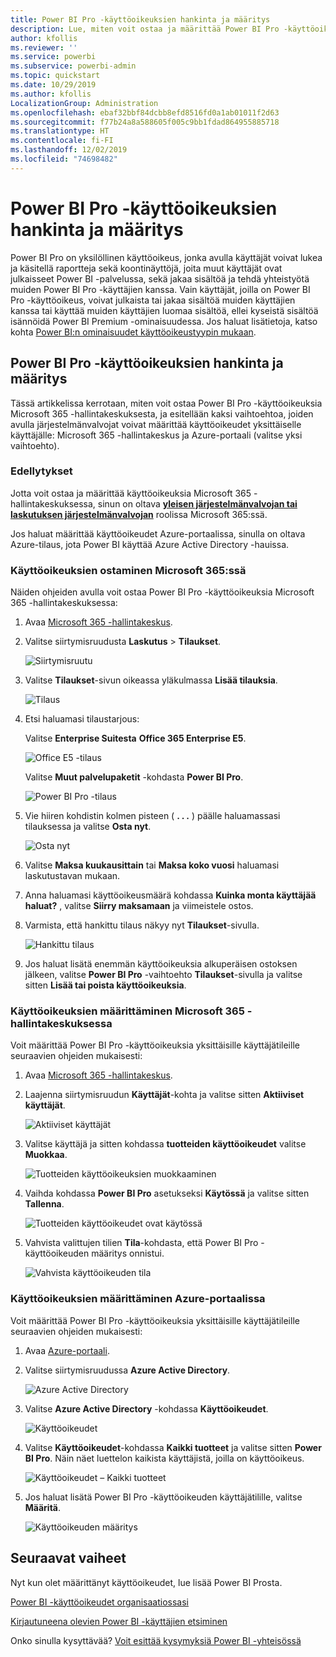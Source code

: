 ```yaml
---
title: Power BI Pro -käyttöoikeuksien hankinta ja määritys
description: Lue, miten voit ostaa ja määrittää Power BI Pro -käyttöoikeuksia, jotta käyttäjät voivat käyttää sisältöä ja tehdä yhteistyötä työtovereiden kanssa Power BI -palvelussa.
author: kfollis
ms.reviewer: ''
ms.service: powerbi
ms.subservice: powerbi-admin
ms.topic: quickstart
ms.date: 10/29/2019
ms.author: kfollis
LocalizationGroup: Administration
ms.openlocfilehash: ebaf32bbf84dcbb8efd8516fd0a1ab01011f2d63
ms.sourcegitcommit: f77b24a8a588605f005c9bb1fdad864955885718
ms.translationtype: HT
ms.contentlocale: fi-FI
ms.lasthandoff: 12/02/2019
ms.locfileid: "74698482"
---
```

# <a name="purchase-and-assign-power-bi-pro-user-licenses"></a>Power BI Pro -käyttöoikeuksien hankinta ja määritys

Power BI Pro on yksilöllinen käyttöoikeus, jonka avulla käyttäjät voivat lukea ja käsitellä raportteja sekä koontinäyttöjä, joita muut käyttäjät ovat julkaisseet Power BI -palvelussa, sekä jakaa sisältöä ja tehdä yhteistyötä muiden Power BI Pro -käyttäjien kanssa. Vain käyttäjät, joilla on Power BI Pro -käyttöoikeus, voivat julkaista tai jakaa sisältöä muiden käyttäjien kanssa tai käyttää muiden käyttäjien luomaa sisältöä, ellei kyseistä sisältöä isännöidä Power BI Premium -ominaisuudessa. Jos haluat lisätietoja, katso kohta [Power BI:n ominaisuudet käyttöoikeustyypin mukaan](service-features-license-type.md).

## <a name="purchase-and-assign-power-bi-pro-user-licenses"></a>Power BI Pro -käyttöoikeuksien hankinta ja määritys

Tässä artikkelissa kerrotaan, miten voit ostaa Power BI Pro -käyttöoikeuksia Microsoft 365 -hallintakeskuksesta, ja esitellään kaksi vaihtoehtoa, joiden avulla järjestelmänvalvojat voivat määrittää käyttöoikeudet yksittäiselle käyttäjälle: Microsoft 365 -hallintakeskus ja Azure-portaali (valitse yksi vaihtoehto).

### <a name="prerequisites"></a>Edellytykset

Jotta voit ostaa ja määrittää käyttöoikeuksia Microsoft 365 -hallintakeskuksessa, sinun on oltava **[yleisen järjestelmänvalvojan tai laskutuksen järjestelmänvalvojan](https://support.office.com/article/about-office-365-admin-roles-da585eea-f576-4f55-a1e0-87090b6aaa9d)** roolissa Microsoft 365:ssä.

Jos haluat määrittää käyttöoikeudet Azure-portaalissa, sinulla on oltava Azure-tilaus, jota Power BI käyttää Azure Active Directory -hauissa.

### <a name="purchase-licenses-in-microsoft-365"></a>Käyttöoikeuksien ostaminen Microsoft 365:ssä

Näiden ohjeiden avulla voit ostaa Power BI Pro -käyttöoikeuksia Microsoft 365 -hallintakeskuksessa:

1. Avaa [Microsoft 365 -hallintakeskus](https://portal.office.com/adminportal/home#/homepage).

2. Valitse siirtymisruudusta **Laskutus** > **Tilaukset**.

    ![Siirtymisruutu](media/service-admin-purchasing-power-bi-pro/service-purchasing-power-bi-pro-01.png)

3. Valitse **Tilaukset**-sivun oikeassa yläkulmassa **Lisää tilauksia**.

    ![Tilaus](media/service-admin-purchasing-power-bi-pro/service-purchasing-power-bi-pro-02.png)

4. Etsi haluamasi tilaustarjous:

    Valitse **Enterprise Suitesta** **Office 365 Enterprise E5**.

    ![Office E5 -tilaus](media/service-admin-purchasing-power-bi-pro/service-purchasing-power-bi-pro-03.png)

    Valitse **Muut palvelupaketit** -kohdasta **Power BI Pro**.

    ![Power BI Pro -tilaus](media/service-admin-purchasing-power-bi-pro/service-purchasing-power-bi-pro-04.png)

5. Vie hiiren kohdistin kolmen pisteen ( **. . .** ) päälle haluamassasi tilauksessa ja valitse **Osta nyt**.

    ![Osta nyt](media/service-admin-purchasing-power-bi-pro/service-purchasing-power-bi-pro-05.png)

6. Valitse **Maksa kuukausittain** tai **Maksa koko vuosi** haluamasi laskutustavan mukaan.

7. Anna haluamasi käyttöoikeusmäärä kohdassa **Kuinka monta käyttäjää haluat?** , valitse **Siirry maksamaan** ja viimeistele ostos.

8. Varmista, että hankittu tilaus näkyy nyt **Tilaukset**-sivulla.

   ![Hankittu tilaus](media/service-admin-purchasing-power-bi-pro/service-purchasing-power-bi-pro-06.png)

9. Jos haluat lisätä enemmän käyttöoikeuksia alkuperäisen ostoksen jälkeen, valitse **Power BI Pro** -vaihtoehto **Tilaukset**-sivulla ja valitse sitten **Lisää tai poista käyttöoikeuksia**.

### <a name="assign-licenses-in-the-microsoft-365-admin-center"></a>Käyttöoikeuksien määrittäminen Microsoft 365 -hallintakeskuksessa

Voit määrittää Power BI Pro -käyttöoikeuksia yksittäisille käyttäjätileille seuraavien ohjeiden mukaisesti:

1. Avaa [Microsoft 365 -hallintakeskus](https://portal.office.com/adminportal/home#/homepage).

2. Laajenna siirtymisruudun **Käyttäjät**-kohta ja valitse sitten **Aktiiviset käyttäjät**.

    ![Aktiiviset käyttäjät](media/service-admin-purchasing-power-bi-pro/service-assigning-power-bi-pro-licenses-05.png)

3. Valitse käyttäjä ja sitten kohdassa **tuotteiden käyttöoikeudet** valitse **Muokkaa**.

    ![Tuotteiden käyttöoikeuksien muokkaaminen](media/service-admin-purchasing-power-bi-pro/service-assigning-power-bi-pro-licenses-06.png)

4. Vaihda kohdassa **Power BI Pro** asetukseksi **Käytössä** ja valitse sitten **Tallenna**.

    ![Tuotteiden käyttöoikeudet ovat käytössä](media/service-admin-purchasing-power-bi-pro/service-assigning-power-bi-pro-licenses-07.png)

5. Vahvista valittujen tilien **Tila**-kohdasta, että Power BI Pro -käyttöoikeuden määritys onnistui.

    ![Vahvista käyttöoikeuden tila](media/service-admin-purchasing-power-bi-pro/service-assigning-power-bi-pro-licenses-08.png)

### <a name="assign-licenses-in-the-azure-portal"></a>Käyttöoikeuksien määrittäminen Azure-portaalissa

Voit määrittää Power BI Pro -käyttöoikeuksia yksittäisille käyttäjätileille seuraavien ohjeiden mukaisesti:

1. Avaa [Azure-portaali](https://ms.portal.azure.com/#@microsoft.onmicrosoft.com/dashboard/private/39bc3cf7-31a4-43f6-954c-f2d69ca2f0).

2. Valitse siirtymisruudussa **Azure Active Directory**.

    ![Azure Active Directory](media/service-admin-purchasing-power-bi-pro/service-assigning-power-bi-pro-licenses-01.png)

3. Valitse **Azure Active Directory** -kohdassa **Käyttöoikeudet**.

    ![Käyttöoikeudet](media/service-admin-purchasing-power-bi-pro/service-assigning-power-bi-pro-licenses-02.png)

4. Valitse **Käyttöoikeudet**-kohdassa **Kaikki tuotteet** ja valitse sitten **Power BI Pro**. Näin näet luettelon kaikista käyttäjistä, joilla on käyttöoikeus.

    ![Käyttöoikeudet – Kaikki tuotteet](media/service-admin-purchasing-power-bi-pro/service-assigning-power-bi-pro-licenses-03.png)

5. Jos haluat lisätä Power BI Pro -käyttöoikeuden käyttäjätilille, valitse **Määritä**.

    ![Käyttöoikeuden määritys](media/service-admin-purchasing-power-bi-pro/service-assigning-power-bi-pro-licenses-04.png)

## <a name="next-steps"></a>Seuraavat vaiheet

Nyt kun olet määrittänyt käyttöoikeudet, lue lisää Power BI Prosta.

[Power BI -käyttöoikeudet organisaatiossasi](service-admin-licensing-organization.md)

[Kirjautuneena olevien Power BI -käyttäjien etsiminen](service-admin-access-usage.md)

Onko sinulla kysyttävää? [Voit esittää kysymyksiä Power BI -yhteisössä](https://community.powerbi.com/)
